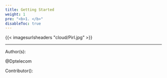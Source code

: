 ```yaml
---
title: Getting Started
weight: 1
pre: "<b>1. </b>"
disableToc: true
---
```

{{< imagesurlsheaders "cloud/Pirl.jpg" >}}






---
Author(s):

@Dptelecom

Contributor():
